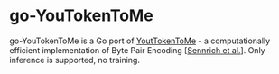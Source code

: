 # go-YouTokenToMe

go-YouTokenToMe is a Go port of [YoutTokenToMe](https://github.com/VKCOM/YouTokenToMe) - a computationally efficient implementation of Byte Pair Encoding [[Sennrich et al.](https://www.aclweb.org/anthology/P16-1162/)]. Only inference is supported, no training.